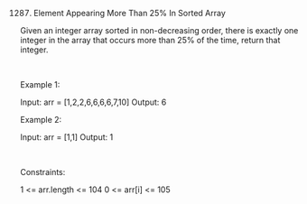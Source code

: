 1287. Element Appearing More Than 25% In Sorted Array

Given an integer array sorted in non-decreasing order, there is exactly one integer in the array that occurs more than 25% of the time, return that integer.

 

Example 1:

Input: arr = [1,2,2,6,6,6,6,7,10]
Output: 6


Example 2:

Input: arr = [1,1]
Output: 1


 

Constraints:

1 <= arr.length <= 104
0 <= arr[i] <= 105